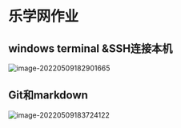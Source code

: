 # 乐学网作业

## windows terminal &SSH连接本机

![image-20220509182901665](C:\Users\1\AppData\Roaming\Typora\typora-user-images\image-20220509182901665.png)

## Git和markdown

![image-20220509183724122](C:\Users\1\AppData\Roaming\Typora\typora-user-images\image-20220509183724122.png)